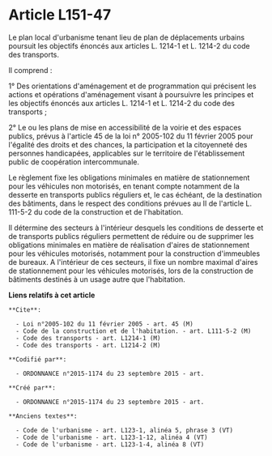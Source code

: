 # Article L151-47

Le plan local d'urbanisme tenant lieu de plan de déplacements urbains poursuit les objectifs énoncés aux articles L. 1214-1
et L. 1214-2 du code des transports.

Il comprend :

1° Des orientations d'aménagement et de programmation qui précisent les actions et opérations d'aménagement visant à
poursuivre les principes et les objectifs énoncés aux articles L. 1214-1 et L. 1214-2 du code des transports ;

2° Le ou les plans de mise en accessibilité de la voirie et des espaces publics, prévus à l'article 45 de la loi n° 2005-102
du 11 février 2005 pour l'égalité des droits et des chances, la participation et la citoyenneté des personnes handicapées,
applicables sur le territoire de l'établissement public de coopération intercommunale.

Le règlement fixe les obligations minimales en matière de stationnement pour les véhicules non motorisés, en tenant compte
notamment de la desserte en transports publics réguliers et, le cas échéant, de la destination des bâtiments, dans le respect
des conditions prévues au II de l'article L. 111-5-2 du code de la construction et de l'habitation.

Il détermine des secteurs à l'intérieur desquels les conditions de desserte et de transports publics réguliers permettent de
réduire ou de supprimer les obligations minimales en matière de réalisation d'aires de stationnement pour les véhicules
motorisés, notamment pour la construction d'immeubles de bureaux. A l'intérieur de ces secteurs, il fixe un nombre maximal
d'aires de stationnement pour les véhicules motorisés, lors de la construction de bâtiments destinés à un usage autre que
l'habitation.

**Liens relatifs à cet article**

	**Cite**:

	  - Loi n°2005-102 du 11 février 2005 - art. 45 (M)
	  - Code de la construction et de l'habitation. - art. L111-5-2 (M)
	  - Code des transports - art. L1214-1 (M)
	  - Code des transports - art. L1214-2 (M)

	**Codifié par**:

	  - ORDONNANCE n°2015-1174 du 23 septembre 2015 - art.

	**Créé par**:

	  - ORDONNANCE n°2015-1174 du 23 septembre 2015 - art.

	**Anciens textes**:

	  - Code de l'urbanisme - art. L123-1, alinéa 5, phrase 3 (VT)
	  - Code de l'urbanisme - art. L123-1-12, alinéa 4 (VT)
	  - Code de l'urbanisme - art. L123-1-4, alinéa 8 (VT)
